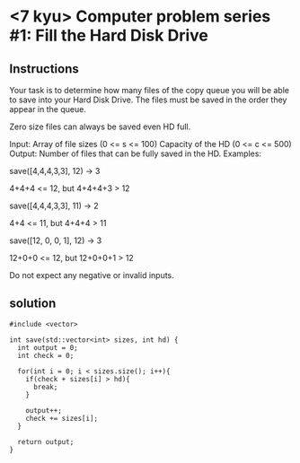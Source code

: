 # <7 kyu> Computer problem series #1: Fill the Hard Disk Drive

## Instructions

Your task is to determine how many files of the copy queue you will be able to save into your Hard Disk Drive. The files must be saved in the order they appear in the queue.

Zero size files can always be saved even HD full.

Input:
Array of file sizes (0 <= s <= 100)
Capacity of the HD (0 <= c <= 500)
Output:
Number of files that can be fully saved in the HD.
Examples:

save([4,4,4,3,3], 12) -> 3

4+4+4 <= 12, but 4+4+4+3 > 12

save([4,4,4,3,3], 11) -> 2

4+4 <= 11, but 4+4+4 > 11

save([12, 0, 0, 1], 12) -> 3

12+0+0 <= 12, but 12+0+0+1 > 12

Do not expect any negative or invalid inputs.

## solution

```
#include <vector>

int save(std::vector<int> sizes, int hd) {
  int output = 0;
  int check = 0;
  
  for(int i = 0; i < sizes.size(); i++){
    if(check + sizes[i] > hd){
      break;
    }
    
    output++;
    check += sizes[i];
  }
  
  return output;
}
```
